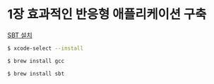 # 1장 효과적인 반응형 애플리케이션 구축

[SBT 설치](https://www.scala-sbt.org/download.html)

```bash
$ xcode-select --install
```

```bash
$ brew install gcc
```

```bash
$ brew install sbt
```
